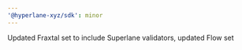 ```yaml
---
'@hyperlane-xyz/sdk': minor
---
```


Updated Fraxtal set to include Superlane validators, updated Flow set
